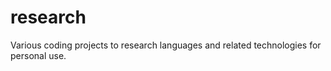 # research
Various coding projects to research languages and related technologies for personal use.
